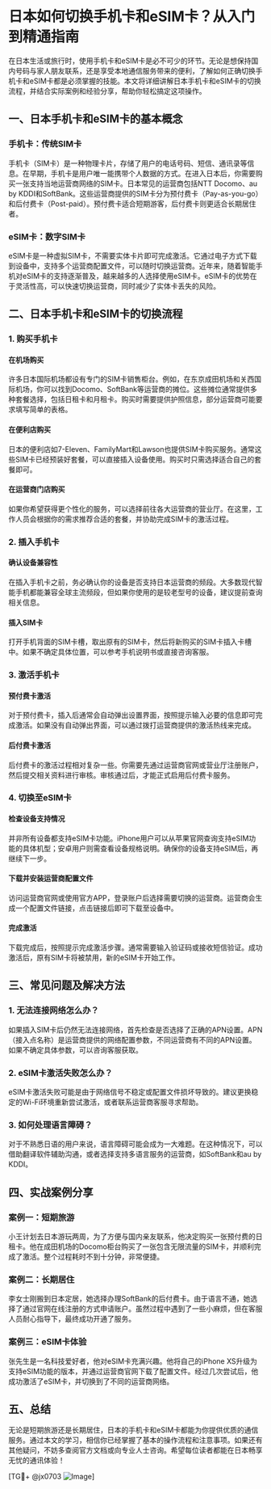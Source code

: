 # 日本如何切换手机卡和eSIM卡？从入门到精通指南

在日本生活或旅行时，使用手机卡和eSIM卡是必不可少的环节。无论是想保持国内号码与家人朋友联系，还是享受本地通信服务带来的便利，了解如何正确切换手机卡和eSIM卡都是必须掌握的技能。本文将详细讲解日本手机卡和eSIM卡的切换流程，并结合实际案例和经验分享，帮助你轻松搞定这项操作。

## 一、日本手机卡和eSIM卡的基本概念

### 手机卡：传统SIM卡
手机卡（SIM卡）是一种物理卡片，存储了用户的电话号码、短信、通讯录等信息。在早期，手机卡是用户唯一能携带个人数据的方式。在进入日本后，你需要购买一张支持当地运营商网络的SIM卡。日本常见的运营商包括NTT Docomo、au by KDDI和SoftBank。这些运营商提供的SIM卡分为预付费卡（Pay-as-you-go）和后付费卡（Post-paid）。预付费卡适合短期游客，后付费卡则更适合长期居住者。

### eSIM卡：数字SIM卡
eSIM卡是一种虚拟SIM卡，不需要实体卡片即可完成激活。它通过电子方式下载到设备中，支持多个运营商配置文件，可以随时切换运营商。近年来，随着智能手机对eSIM卡的支持逐渐普及，越来越多的人选择使用eSIM卡。eSIM卡的优势在于灵活性高，可以快速切换运营商，同时减少了实体卡丢失的风险。

## 二、日本手机卡和eSIM卡的切换流程

### 1. 购买手机卡
#### 在机场购买
许多日本国际机场都设有专门的SIM卡销售柜台。例如，在东京成田机场和关西国际机场，你可以找到Docomo、SoftBank等运营商的摊位。这些摊位通常提供多种套餐选择，包括日租卡和月租卡。购买时需要提供护照信息，部分运营商可能要求填写简单的表格。

#### 在便利店购买
日本的便利店如7-Eleven、FamilyMart和Lawson也提供SIM卡购买服务。通常这些SIM卡已经预装好套餐，可以直接插入设备使用。购买时只需选择适合自己的套餐即可。

#### 在运营商门店购买
如果你希望获得更个性化的服务，可以选择前往各大运营商的营业厅。在这里，工作人员会根据你的需求推荐合适的套餐，并协助完成SIM卡的激活过程。

### 2. 插入手机卡
#### 确认设备兼容性
在插入手机卡之前，务必确认你的设备是否支持日本运营商的频段。大多数现代智能手机都能兼容全球主流频段，但如果你使用的是较老型号的设备，建议提前查询相关信息。

#### 插入SIM卡
打开手机背面的SIM卡槽，取出原有的SIM卡，然后将新购买的SIM卡插入卡槽中。如果不确定具体位置，可以参考手机说明书或直接咨询客服。

### 3. 激活手机卡
#### 预付费卡激活
对于预付费卡，插入后通常会自动弹出设置界面，按照提示输入必要的信息即可完成激活。如果没有自动弹出界面，可以通过拨打运营商提供的激活热线来完成。

#### 后付费卡激活
后付费卡的激活过程相对复杂一些。你需要先通过运营商官网或营业厅注册账户，然后提交相关资料进行审核。审核通过后，才能正式启用后付费卡服务。

### 4. 切换至eSIM卡
#### 检查设备支持情况
并非所有设备都支持eSIM卡功能。iPhone用户可以从苹果官网查询支持eSIM功能的具体机型；安卓用户则需查看设备规格说明。确保你的设备支持eSIM后，再继续下一步。

#### 下载并安装运营商配置文件
访问运营商官网或使用官方APP，登录账户后选择需要切换的运营商。运营商会生成一个配置文件链接，点击链接后即可下载至设备中。

#### 完成激活
下载完成后，按照提示完成激活步骤。通常需要输入验证码或接收短信验证。成功激活后，原有SIM卡将被禁用，新的eSIM卡开始工作。

## 三、常见问题及解决方法

### 1. 无法连接网络怎么办？
如果插入SIM卡后仍然无法连接网络，首先检查是否选择了正确的APN设置。APN（接入点名称）是运营商提供的网络配置参数，不同运营商有不同的APN设置。如果不确定具体参数，可以咨询客服获取。

### 2. eSIM卡激活失败怎么办？
eSIM卡激活失败可能是由于网络信号不稳定或配置文件损坏导致的。建议更换稳定的Wi-Fi环境重新尝试激活，或者联系运营商客服寻求帮助。

### 3. 如何处理语言障碍？
对于不熟悉日语的用户来说，语言障碍可能会成为一大难题。在这种情况下，可以借助翻译软件辅助沟通，或者选择支持多语言服务的运营商，如SoftBank和au by KDDI。

## 四、实战案例分享

### 案例一：短期旅游
小王计划去日本游玩两周，为了方便与国内亲友联系，他决定购买一张预付费的日租卡。他在成田机场的Docomo柜台购买了一张包含无限流量的SIM卡，并顺利完成了激活。整个过程耗时不到十分钟，非常便捷。

### 案例二：长期居住
李女士刚搬到日本定居，她选择办理SoftBank的后付费卡。由于语言不通，她选择了通过官网在线注册的方式申请账户。虽然过程中遇到了一些小麻烦，但在客服人员耐心指导下，最终成功开通了服务。

### 案例三：eSIM卡体验
张先生是一名科技爱好者，他对eSIM卡充满兴趣。他将自己的iPhone XS升级为支持eSIM功能的版本，并通过运营商官网下载了配置文件。经过几次尝试后，他成功激活了eSIM卡，并切换到了不同的运营商网络。

## 五、总结

无论是短期旅游还是长期居住，日本的手机卡和eSIM卡都能为你提供优质的通信服务。通过本文的学习，相信你已经掌握了基本的操作流程和注意事项。如果还有其他疑问，不妨多查阅官方文档或向专业人士咨询。希望每位读者都能在日本畅享无忧的通讯体验！

[TG💪+ @jx0703 ![Image](https://github.com/user-attachments/assets/dbca1d08-cadb-493c-b0ec-ad6f7a83f270)]